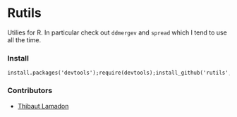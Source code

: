 Rutils
======

Utilies for R. In particular check out `ddmergev` and `spread` which I tend to use all the time.

### Install

    install.packages('devtools');require(devtools);install_github('rutils',user='tlamadon')

### Contributors

 - [Thibaut Lamadon](https://github.com/tlamadon)
